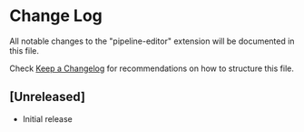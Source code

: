 # Change Log

All notable changes to the "pipeline-editor" extension will be documented in this file.

Check [Keep a Changelog](http://keepachangelog.com/) for recommendations on how to structure this file.

## [Unreleased]

- Initial release